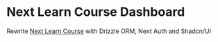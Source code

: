 # Next Learn Course Dashboard

Rewrite [Next Learn Course](https://nextjs.org/learn) with Drizzle ORM, Next Auth and Shadcn/UI
